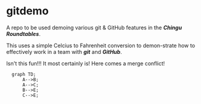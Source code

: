 # gitdemo
A repo to be used demoing various git &amp; GitHub features in the **_Chingu Roundtables_**.

This uses a simple Celcius to Fahrenheit conversion to demon-strate how to effectively work in a team with **_git_** and **_GitHub_**.

Isn't this fun!!! It most certainly is! Here comes a merge conflict!

```mermaid
  graph TD;
      A-->B;
      A-->C;
      B-->E;
      C-->E;
```
